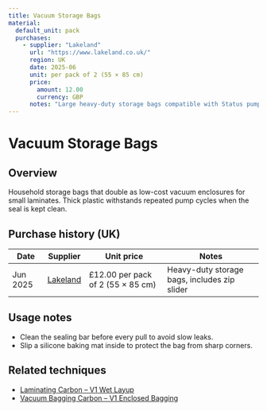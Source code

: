 ```yaml
---
title: Vacuum Storage Bags
material:
  default_unit: pack
  purchases:
    - supplier: "Lakeland"
      url: "https://www.lakeland.co.uk/"
      region: UK
      date: 2025-06
      unit: per pack of 2 (55 × 85 cm)
      price:
        amount: 12.00
        currency: GBP
      notes: "Large heavy-duty storage bags compatible with Status pump"
---
```

# Vacuum Storage Bags

## Overview
Household storage bags that double as low-cost vacuum enclosures for small laminates. Thick plastic withstands repeated
pump cycles when the seal is kept clean.

## Purchase history (UK)
| Date | Supplier | Unit price | Notes |
| --- | --- | --- | --- |
| Jun 2025 | [Lakeland](https://www.lakeland.co.uk/) | £12.00 per pack of 2 (55 × 85 cm) | Heavy-duty storage bags, includes zip slider |

## Usage notes
- Clean the sealing bar before every pull to avoid slow leaks.
- Slip a silicone baking mat inside to protect the bag from sharp corners.

## Related techniques
- [Laminating Carbon – V1 Wet Layup](../techniques/laminating-carbon/v1/wet-layup.md)
- [Vacuum Bagging Carbon – V1 Enclosed Bagging](../techniques/vacuum-bagging-carbon/v1/enclosed-bagging.md)
